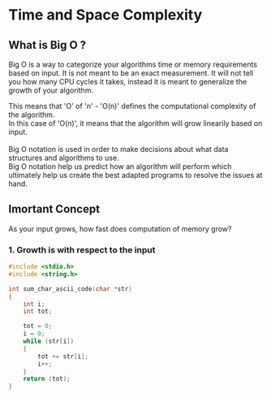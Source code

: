 # Time and Space Complexity

## What is Big O ?

Big O is a way to categorize your algorithms time or memory requirements based
on input. It is not meant to be an exact measurement. It will not tell you how
many CPU cycles it takes, instead it is meant to generalize the growth of your
algorithm.<br>

This means that 'O' of 'n' - 'O(n)' defines the computational complexity of the algorithm.<br>
In this case of 'O(n)', it means that the algorithm will grow linearily based on input.<br>
<br>
Big O notation is used in order to make decisions about what data structures and
algorithms to use.<br>
Big O notation help us predict how an algorithm will perform which ultimately help
us create the best adapted programs to resolve the issues at hand.<br>

## Imortant Concept

As your input grows, how fast does computation of memory grow? 

### 1. Growth is with respect to the input

```C
#include <stdio.h>
#include <string.h>

int	sum_char_ascii_code(char *str)
{
	int	i;
	int	tot;

	tot = 0;
	i = 0;
	while (str[i])
	{
		tot += str[i];
		i++;
	}
	return (tot);
}
```
